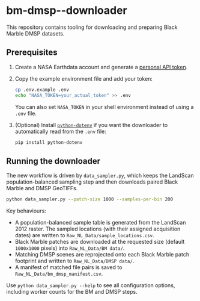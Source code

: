 # bm-dmsp--downloader

This repository contains tooling for downloading and preparing Black Marble DMSP datasets.

## Prerequisites

1. Create a NASA Earthdata account and generate a [personal API token](https://urs.earthdata.nasa.gov/).
2. Copy the example environment file and add your token:

   ```bash
   cp .env.example .env
   echo "NASA_TOKEN=your_actual_token" >> .env
   ```

   You can also set `NASA_TOKEN` in your shell environment instead of using a `.env` file.

3. (Optional) Install [`python-dotenv`](https://pypi.org/project/python-dotenv/) if you want the downloader to automatically read from the `.env` file:

   ```bash
   pip install python-dotenv
   ```

## Running the downloader

The new workflow is driven by `data_sampler.py`, which keeps the LandScan population-balanced sampling step and then downloads paired Black Marble and DMSP GeoTIFFs.

```bash
python data_sampler.py --patch-size 1000 --samples-per-bin 200
```

Key behaviours:

* A population-balanced sample table is generated from the LandScan 2012 raster. The sampled locations (with their assigned acquisition dates) are written to `Raw_NL_Data/sample_locations.csv`.
* Black Marble patches are downloaded at the requested size (default `1000x1000` pixels) into `Raw_NL_Data/BM data/`.
* Matching DMSP scenes are reprojected onto each Black Marble patch footprint and written to `Raw_NL_Data/DMSP data/`.
* A manifest of matched file pairs is saved to `Raw_NL_Data/bm_dmsp_manifest.csv`.

Use `python data_sampler.py --help` to see all configuration options, including worker counts for the BM and DMSP steps.
